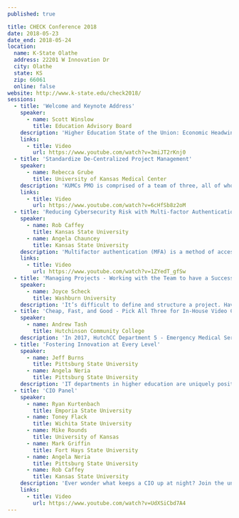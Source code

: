 ```yaml
---
published: true

title: CHECK Conference 2018
date: 2018-05-23
date_end: 2018-05-24
location:
  name: K-State Olathe
  address: 22201 W Innovation Dr
  city: Olathe
  state: KS
  zip: 66061
  online: false
website: http://www.k-state.edu/check2018/
sessions:
  - title: 'Welcome and Keynote Address'
    speaker:
      - name: Scott Winslow
        title: Education Advisory Board
    description: 'Higher Education State of the Union: Economic Headwinds and Campus Leaders’ Strategic Responses — The Existential Question: Can higher education continue as is? — Finding More Money: How higher education leaders are responding — IT 2020: What does this all mean for higher education IT?'
    links:
      - title: Video
        url: https://www.youtube.com/watch?v=3miJT2rKnj0
  - title: 'Standardize De-Centralized Project Management'
    speaker:
      - name: Rebecca Grube
        title: University of Kansas Medical Center
    description: 'KUMCs PMO is comprised of a team of three, all of whom are new to the PMO in 2017, and who primarily manage projects closely associated with Information Technology. Being new with new staff, I created a new PMO intranet website to communicate and advertise project management and business analysis services, including considerations pertaining to new project requests, to a wider audience at KUMC. By building relationships and providing transparency into what the PMO does, we increased our project intake by 60% in just six months. We currently manage 51 active projects in various departments, including Compliance, Facilities, Public Safety, and Research and in coordination with the University of Kansas Health System, with an average of 2.5 new project requests each week. At this rate, it is estimated that we could have up to 92 active and new projects at this time next year. With no funds to increase my staff in the near future, it is important that I find alternative means to help others innovate independently of the PMO. KUMC employs approximately 120 employees who function as Project Managers, and as such, I have created a Project Management Academy to instill project management best practices, provide guidance, share knowledge, and identify challenges and areas of need. It’s also important to help them recognize when they can be successful without the PMO and provide insight into what the PMO can do to help and when it’s beneficial, or even required, to contact us for assistance. I really focused on what I wish someone would have shared with me when I first started as a PM. Our first session happened on January 24, 2018 with 55 participants and based on the feedback I received, I consider it a success. Our next one is scheduled in April 2018.'
    links:
      - title: Video
        url: https://www.youtube.com/watch?v=6cHfSb8z2oM
  - title: 'Reducing Cybersecurity Risk with Multi-factor Authentication (MFA): Pilot Testing Duo at K-State'
    speaker:
      - name: Rob Caffey
        title: Kansas State University
      - name: Angela Chauncey
        title: Kansas State University
    description: 'Multifactor authentication (MFA) is a method of access control where an account holder must provide more than one piece of authentication  (e.g., withdrawing cash from an ATM requires an account card and a PIN). MFA increases security, reducing the ability of hackers and identity thieves to access data and computer systems. MFA also meets federal and state security requirements as well as operating standards for processes such as the Payment Card Industry(PCI). This presentation focuses on the approach and experiences for the expanded pilot of Duo, a multifactor authentication platform. Learn how we rolled out the solution over a period-of-time, measured progress and communicated with stakeholders. An overview of the project timeline and a look at successes and challenges will be shared.'
    links:
      - title: Video
        url: https://www.youtube.com/watch?v=1ZYedT_gfSw
  - title: 'Managing Projects - Working with the Team to have a Successful Project'
    speaker:
      - name: Joyce Scheck
        title: Washburn University
    description: 'It’s difficult to define and structure a project. Have you been asked to manage a project and wonder how to get a team to function/work together to accomplish the end result? Come learn tips and tricks to manage projects. It’s not all about you and your process as a Project Manager. It is all about you working with the team to devise a structure that works for your team.  We will walk through a technical project like a Red hat 7 operating system upgrade and what was involved to define project scope, task assignments, when to pull in subject-matter experts, deadlines, resources, testing and plan for the production hardware cut-over.'
  - title: 'Cheap, Fast, and Good - Pick All Three for In-House Video Content'
    speaker:
      - name: Andrew Tash
        title: Hutchinson Community College
    description: 'In 2017, HutchCC Department 5 - Emergency Medical Services instructor Jon Friesen created and implemented Light Board technology for his Canvas courses. Springboarding from this initiative, ITS and Online Education started exploring Light Board creation for use with other departments. The Digital Media Team has worked on building a Light Board from scratch documenting concerns for budget limitations, appropriate building materials, production (pre-production-post), and developing workflow for turn-key use and distributing recorded lectures for online or hybrid delivery. Learn how the lessons Hutchinson Community College uncovered can assist you in creating your own Light Board technology.'
  - title: 'Fostering Innovation at Every Level'
    speaker:
      - name: Jeff Burns
        title: Pittsburg State University
      - name: Angela Neria
        title: Pittsburg State University
    description: 'IT departments in higher education are uniquely positioned to be leaders in innovation within the field of information technology. So why do so many university IT departments get stuck in the past? Learn how one university fosters an innovative culture at every level of the IT organization. Outside threats continue to impact higher education as we know it. There are daily news articles questioning the value of higher education, condemning collegial traditions, and more. Fiscal concerns at the state and federal levels have left higher education scrambling to support legacy systems as well as attract and retain experienced and motivated IT professionals. To stay relevant in the ever-changing world that we live in, higher education must innovate.  Where better for that innovation cycle to begin than in higher education IT departments? Learn how Pittsburg State University in Pittsburg, KS made a simple choice to designate time and enthusiasm to the development of innovative ideas that support and extend the University’s mission to “provide transformational experiences for its students and community”. A simplistic design of a professional development program for the IT department’s Implementation and Development Team that included buy-in at every level, soon led to an "innovation shift" for the entire department broadening to other sectors of campus! Today, the University’s IT Strategic plan consists of a goal focused on innovation. These endeavors are measurable in many ways, but in others they are not. And its those immeasurable characteristics that may be the most rewarding: motivation, cultivation of ideas, learning from failure, attitude and outlook on our future, a shift in thinking and problem solving, and much more. Join us to learn how one simple idea, lots of enthusiasm, and patient guidance from leaders (both likely and unlikely) led our IT department to a culture of innovation!'
  - title: 'CIO Panel'
    speaker:
      - name: Ryan Kurtenbach
        title: Emporia State University
      - name: Toney Flack
        title: Wichita State University
      - name: Mike Rounds
        title: University of Kansas
      - name: Mark Griffin
        title: Fort Hays State University
      - name: Angela Neria
        title: Pittsburg State University
      - name: Rob Caffey
        title: Kansas State University
    description: 'Ever wonder what keeps a CIO up at night? Join the university CIOs for an interactive Q&A on this and other questions.'
    links:
      - title: Video
        url: https://www.youtube.com/watch?v=UdXSiCbd7A4
---
```

